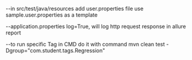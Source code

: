 --in src/test/java/resources add user.properties file
use sample.user.properties as a template

--application.properties
log=True, will log http request response in allure report

--to run specific Tag in CMD do it with command
mvn clean test -Dgroup="com.student.tags.Regression"

